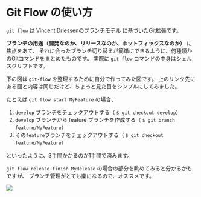 # Git Flow の使い方

``git flow`` は
[Vincent Driessenのブランチモデル](https://nvie.com/posts/a-successful-git-branching-model/)
に基づいたGit拡張です。

**ブランチの用途（開発なのか、リリースなのか、ホットフィックスなのか）** に焦点をあて、
それに合ったブランチ切り替えが簡単にできるように、何種類かのGitコマンドをまとめたものです。
実際に ``git-flow`` コマンドの中身はシェルスクリプトです。

下の図は ``git-flow`` を整理するために自分で作ってみた図です。
上のリンク先にある図と内容は同じだけど、ちょっと見た目をシンプルにしてみました。

たとえば ``git flow start MyFeature`` の場合、

1. ``develop`` ブランチをチェックアウトする（ ``$ git checkout develop``）
1. ``develop`` ブランチから feature ブランチを作成する（ ``$ git branch feature/MyFeature``）
1. その``feature``ブランチをチェックアウトする（ ``$ git checkout feature/MyFeature``）

といったように、3手間かかるのが1手間で済みます。

``git flow release finish MyRelease`` の場合の部分を眺めてみると分かるかもですが、
ブランチ管理がとても楽になるので、オススメです。

![](fig/git-flow.png)
